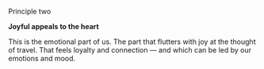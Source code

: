 Principle two

**Joyful appeals to the heart**

This is the emotional part of us. The part that
flutters with joy at the thought of travel. That feels loyalty and connection — and which can be led by our emotions and mood.
